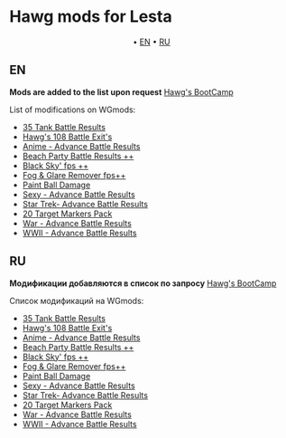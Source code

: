 # Hawg mods for Lesta

<p align="center">
	&bull; <a href="#en">EN</a> &bull; <a href="#ru">RU</a> 
</p>

## EN

**Mods are added to the list upon request**
[Hawg's BootCamp](https://discord.com/channels/554768379790098443/1165958616730316901)

List of modifications on WGmods:

- [35 Tank Battle Results](https://wgmods.net/1815/)
- [Hawg's 108 Battle Exit's](https://wgmods.net/3335/)
- [Anime - Advance Battle Results](https://wgmods.net/5344/)
- [Beach Party Battle Results ++](https://wgmods.net/3786/)
- [Black Sky' fps ++](https://wgmods.net/3141/)
- [Fog & Glare Remover fps++](https://wgmods.net/4513/)
- [Paint Ball Damage](https://wgmods.net/2030/)
- [Sexy - Advance Battle Results](https://wgmods.net/5342/)
- [Star Trek- Advance Battle Results](https://wgmods.net/5353/)
- [20 Target Markers Pack](https://wgmods.net/2095/)
- [War - Advance Battle Results](https://wgmods.net/5315/)
- [WWII - Advance Battle Results](https://wgmods.net/5354/)

## RU

**Модификации добавляются в список по запросу**
[Hawg's BootCamp](https://discord.com/channels/554768379790098443/1165958616730316901)

Список модификаций на WGmods:

- [35 Tank Battle Results](https://wgmods.net/1815/)
- [Hawg's 108 Battle Exit's](https://wgmods.net/3335/)
- [Anime - Advance Battle Results](https://wgmods.net/5344/)
- [Beach Party Battle Results ++](https://wgmods.net/3786/)
- [Black Sky' fps ++](https://wgmods.net/3141/)
- [Fog & Glare Remover fps++](https://wgmods.net/4513/)
- [Paint Ball Damage](https://wgmods.net/2030/)
- [Sexy - Advance Battle Results](https://wgmods.net/5342/)
- [Star Trek- Advance Battle Results](https://wgmods.net/5353/)
- [20 Target Markers Pack](https://wgmods.net/2095/)
- [War - Advance Battle Results](https://wgmods.net/5315/)
- [WWII - Advance Battle Results](https://wgmods.net/5354/)
